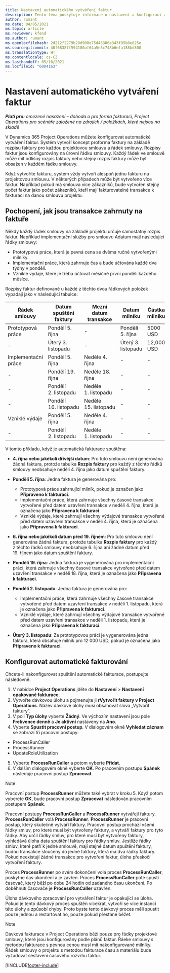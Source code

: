 ```yaml
---
title: Nastavení automatického vytváření faktur
description: Tento téma poskytuje informace o nastavení a konfiguraci automatického vytváření proforma faktur.
author: rumant
ms.date: 04/05/2021
ms.topic: article
ms.reviewer: kfend
ms.author: rumant
ms.openlocfilehash: 2d212f2279b28d900e75d45386e343f95b8e825e
ms.sourcegitcommit: 40f68387f594180af64a5e5c748b6efa188bd300
ms.translationtype: HT
ms.contentlocale: cs-CZ
ms.lasthandoff: 05/10/2021
ms.locfileid: "6004163"
---
```

# <a name="set-up-automatic-invoice-creation"></a>Nastavení automatického vytváření faktur 
 
_**Platí pro:** omezené nasazení – dohoda o pro forma fakturaci, Project Operations pro scénáře založené na zdrojích / položkách, které nejsou na skladě_

V Dynamics 365 Project Operations můžete konfigurovat automatické vytváření faktur. Systém vytvoří koncept proforma faktury na základě rozpisu faktury pro každou projektovou smlouvu a řádek smlouvy. Rozpisy faktur jsou konfigurovány na úrovni řádku smlouvy. Každý řádek ve smlouvě může mít odlišný rozpis faktury nebo stejný rozpis faktury může být obsažen v každém řádku smlouvy.

Když vytvoříte fakturu, systém vždy vytvoří alespoň jednu fakturu na projektovou smlouvu. V některých případech může být vytvořeno více faktur. Například pokud má smlouva více zákazníků, bude vytvořen stejný počet faktur jako počet zákazníků, kteří mají fakturovatelné transakce k fakturaci na danou smlouvu projektu.

## <a name="understand-how-transactions-are-included-on-an-invoice"></a>Pochopení, jak jsou transakce zahrnuty na faktuře 

Někdy každý řádek smlouvy na základě projektu určuje samostatný rozpis faktur. Například implementační služby pro smlouvu Adatum mají následující řádky smlouvy:

- Prototypová práce, která je pevná cena se dvěma ručně vytvořenými milníky.
- Implementační práce, která zahrnuje čas a bude účtována každé dva týdny v pondělí.
- Vzniklé výdaje, které je třeba účtovat měsíčně první pondělí každého měsíce.

Rozpisy faktur definované u každé z těchto dvou řádkových položek vypadají jako v následující tabulce:

| Řádek smlouvy | Datum spuštění faktury | Mezní datum transakce | Datum milníku | Částka milníku |
| --- | --- | --- | --- | --- |
| Prototypová práce | Pondělí 5. října | - | Pondělí 5. října | 5000 USD |
| - | Úterý 3. listopadu | - | Úterý 3. listopadu | 12,000 USD |
| Implementační práce | Pondělí 5. října | Neděle 4. října | - | - |
| - | Pondělí 19. října | Neděle 18. října | - | - |
| - | Pondělí 2. listopadu | Neděle 1. listopadu | - | - |
| - | Pondělí 16. listopadu | Neděle 15. listopadu | - | - |
| Vzniklé výdaje | Pondělí 5. října | Neděle 4. října | - | - |
| - | Pondělí 2. listopadu | Neděle 1. listopadu | - | - |

V tomto příkladu, když je automatická fakturace spuštěna:

- **4. října nebo jakékoli dřívější datum**: Pro tuto smlouvu není generována žádná faktura, protože tabulka **Rozpis faktury** pro každý z těchto řádků smlouvy neobsahuje neděli 4. října jako datum spuštění faktury.
- **Pondělí 5. října**: Jedna faktura je generována pro:

    - Prototypová práce zahrnující milník, pokud je označen jako **Připraveno k fakturaci**.
    - Implementační práce, která zahrnuje všechny časové transakce vytvořené před datem uzavření transakce v neděli 4. října, která je označena jako **Připravena k fakturaci**.
    - Vzniklé výdaje, které zahrnují všechny výdajové transakce vytvořené před datem uzavření transakce v neděli 4. října, která je označena jako **Připravena k fakturaci**.
  
- **6. října nebo jakékoli datum před 19. říjnem**: Pro tuto smlouvu není generována žádná faktura, protože tabulka **Rozpis faktury** pro každý z těchto řádků smlouvy neobsahuje 6. října ani žádné datum před 19. říjnem jako datum spuštění faktury.
- **Pondělí 19. října**: Jedna faktura je vygenerována pro implementační práci, která zahrnuje všechny časové transakce vytvořené před datem uzavření transakce v neděli 18. října, která je označena jako **Připravena k fakturaci**.
- **Pondělí 2. listopadu**: Jedna faktura je generována pro:

    - Implementační práce, která zahrnuje všechny časové transakce vytvořené před datem uzavření transakce v neděli 1. listopadu, která je označena jako **Připravena k fakturaci**.
    - Vzniklé výdaje, které zahrnují všechny výdajové transakce vytvořené před datem uzavření transakce v neděli 1. listopadu, která je označena jako **Připravena k fakturaci**.

- **Úterý 3. listopadu**: Za prototypovou práci je vygenerována jedna faktura, která obsahuje milník pro 12 000 USD, pokud je označena jako **Připraveno k fakturaci**.

## <a name="configure-automatic-invoicing"></a>Konfigurovat automatické fakturování

Chcete-li nakonfigurovat spuštění automatické fakturace, postupujte následovně.

1. V nabídce **Project Operations** jděte do **Nastavení** > **Nastavení opakované fakturace**.
2. Vytvořte dávkovou úlohu a pojmenujte ji **rVytvořit faktury v Project Operations**. Název dávkové úlohy musí obsahovat slova „Vytvořit faktury”.
3. V poli **Typ úlohy** vyberte **Žádný**. Ve výchozím nastavení jsou pole **Frekvence denně** a **Je aktivní** nastaveny na **Ano**.
4. Vyberte **Spustit pracovní postup**. V dialogovém okně **Vyhledat záznam** se zobrazí tři pracovní postupy:

- ProcessRunCaller
- ProcessRunner
- UpdateRoleUtilization

5. Vyberte **ProcessRunCaller** a potom vyberte **Přidat**.
6. V dalším dialogovém okně vyberte **OK**. Po pracovním postupu **Spánek** následuje pracovní postup **Zpracovat**. 

> [!NOTE]
> Pracovní postup **ProcessRunner** můžete také vybrat v kroku 5. Když potom vyberete **OK**, bude pracovní postup **Zpracovat** následován pracovním postupem **Spánek**.

Pracovní postupy **ProcessRunCaller** a **ProcessRunner** vytvářejí faktury. **ProcessRunCaller** volá **ProcessRunner**. **ProcessRunner** je pracovní postup, který skutečně vytváří faktury. Pracovní postup prochází všemi řádky smluv, pro které musí být vytvořeny faktury, a vytváří faktury pro tyto řádky. Aby určil řádky smluv, pro které musí být vytvořeny faktury, vyhledává úloha data spuštění faktury pro řádky smluv. Jestliže řádky smluv, které patří k jedné smlouvě, mají stejné datum spuštění faktury, budou transakce sloučeny do jedné faktury, která má dva řádky faktury. Pokud neexistují žádné transakce pro vytvoření faktur, úloha přeskočí vytvoření faktury.

Proces **ProcessRunner** po svém dokončení volá proces **ProcessRunCaller**, poskytne čas ukončení a je zavřen. Proces **ProcessRunCaller** poté spustí časovač, který běží po dobu 24 hodin od zadaného času ukončení. Po doběhnutí časovače je **ProcessRunCaller** uzavřen.

Úloha dávkového zpracování pro vytváření faktur je opakující se úloha. Pokud je tento dávkový proces spuštěn vícekrát, vytvoří se více instancí této úlohy a způsobí chyby. Proto byste tento dávkový proces měli spustit pouze jednou a restartovat ho, pouze pokud přestane běžet.

> [!NOTE]
> Dávková fakturace v Project Operations běží pouze pro řádky projektové smlouvy, které jsou konfigurovány podle plánů faktur. Řáeke smlouvy s metodou fakturace s pevnou cenou musí mít nakonfigurované milníky. Řádek smlouvy o projektu s metodou fakturace času a materiálu bude vyžadovat sestavení časového rozvrhu faktur.


[!INCLUDE[footer-include](../../includes/footer-banner.md)]
